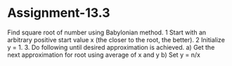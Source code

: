 # Assignment-13.3

Find square root of number using Babylonian method.
1 Start with an arbitrary positive start value x (the closer to the
root, the better).
2 Initialize y = 1.
3. Do following until desired approximation is achieved.
a) Get the next approximation for root using average of x and y
b) Set y = n/x
